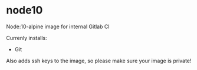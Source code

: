 # node10
Node:10-alpine image for internal Gitlab CI

Currenly installs:
 * Git
 
Also adds ssh keys to the image, so please make sure your image is private!
